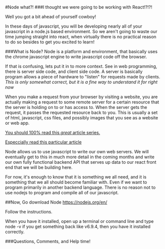 #Node what?!
###I thought we were going to be working with React!?!?!

Well you got a bit ahead of yourself cowboy!

In these days of javascript, you will be developing nearly all of your javascript in a node.js based environment. So we aren't going to waste our time jumping straight into react, when virtually there is no practical reason to do so besides to get you excited to learn!

###What is Node?
Node is a platform and environment, that basically uses the chrome javascript engine to write javascript code off the browser.

If that is confusing, lets put it in to more context. See in web programming, there is server side code, and client side code. A server is basically program allows a piece of hardware to "listen" for requests made by clients.
*This is only somewhat correct, but it is a fine way to understand it for right now*

When you make a request from your browser by visiting a website, you are actually making a request to some remote server for a certain resource that the server is holding on to or has access to. When the server gets the request, it passes the requested resource back to you. This is usually a set of html, javascript, css files, and possibly images that you see as a website or web app.

[You should 100% read this *great* article series.](https://developer.mozilla.org/en-US/docs/Learn/Server-side/)

[Especcially read this particular article](https://developer.mozilla.org/en-US/docs/Learn/Server-side/First_steps/Introduction)

Node allows us to use javascript to write our own web servers. We will eventually get to this in much more detail in the coming months and write our own fully functional backend API that serves up data to our react front end that we will be building here.

For now, it's enough to know that it is something we all need, and it is something that we all should become familiar with. Even if we want to program primarily in another backend language. There is no reason not to use nodejs to program and compile all of our javascript.

##Now, Go download Node
https://nodejs.org/en/

Follow the instructions.

When you have it installed, open up a terminal or command line and type node -v if you get something back like v6.9.4, then you have it installed correctly.

###Questions, Comments, and Help time!
